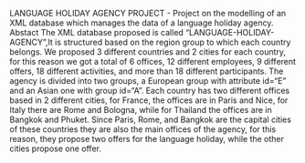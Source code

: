 LANGUAGE HOLIDAY AGENCY PROJECT - Project on the modelling of an XML database which manages the data of a language holiday agency.
Abstact
The XML database proposed is called “LANGUAGE-HOLIDAY-AGENCY”,It is structured based on the region group to which each country belongs. 
We proposed 3 different countries and 2 cities for each country, for this reason we got a total of 6 offices, 12 different employees, 
9 different offers, 18 different activities, and more than 18 different participants.
The agency is divided into two groups, a European group with attribute id=“E” and an Asian one with group 
id=“A”. Each country has two different offices based in 2 different cities, for France, the offices are in Paris 
and Nice, for Italy there are Rome and Bologna, while for Thailand the offices are in Bangkok and Phuket. Since 
Paris, Rome, and Bangkok are the capital cities of these countries they are also the main offices of the agency, 
for this reason, they propose two offers for the language holiday, while the other cities propose one offer.
